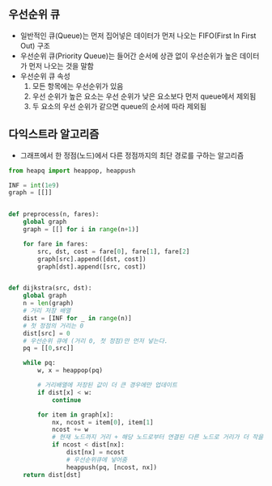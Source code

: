 우선순위 큐
-
- 일반적인 큐(Queue)는 먼저 집어넣은 데이터가 먼저 나오는 FIFO(First In First Out) 구조
- 우선순위 큐(Priority Queue)는 들어간 순서에 상관 없이 우선순위가 높은 데이터가 먼저 나오는 것을 말함
- 우선순위 큐 속성
  1. 모든 항목에는 우선순위가 있음
  2. 우선 순위가 높은 요소는 우선 순위가 낮은 요소보다 먼저 queue에서 제외됨
  3. 두 요소의 우선 순위가 같으면 queue의 순서에 따라 제외됨

다익스트라 알고리즘
-
- 그래프에서 한 정점(노드)에서 다른 정점까지의 최단 경로를 구하는 알고리즘
```python
from heapq import heappop, heappush

INF = int(1e9)
graph = [[]]


def preprocess(n, fares):
    global graph
    graph = [[] for i in range(n+1)]

    for fare in fares:
        src, dst, cost = fare[0], fare[1], fare[2]
        graph[src].append([dst, cost])
        graph[dst].append([src, cost])


def dijkstra(src, dst):
    global graph
    n = len(graph)
    # 거리 저장 배열
    dist = [INF for _ in range(n)]
    # 첫 정점의 거리는 0
    dist[src] = 0
    # 우선순위 큐에 (거리 0, 첫 정점)만 먼저 넣는다.
    pq = [[0,src]]

    while pq:
        w, x = heappop(pq)

        # 거리배열에 저장된 값이 더 큰 경우에만 업데이트
        if dist[x] < w:
            continue

        for item in graph[x]:
            nx, ncost = item[0], item[1]
            ncost += w
            # 현재 노드까지 거리 + 해당 노드로부터 연결된 다른 노드로 거리가 더 작을 때 업데이트
            if ncost < dist[nx]:
                dist[nx] = ncost
                # 우선순위큐에 넣어줌
                heappush(pq, [ncost, nx])
    return dist[dst]
```